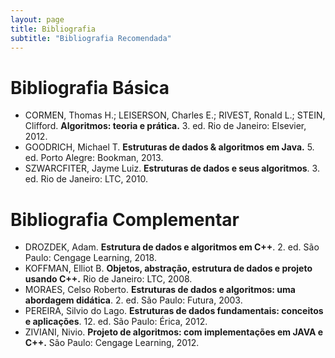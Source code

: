 ```yaml
---
layout: page
title: Bibliografia
subtitle: "Bibliografia Recomendada"
---
```


# Bibliografia Básica
- CORMEN, Thomas H.; LEISERSON, Charles E.; RIVEST, Ronald L.; STEIN, Clifford. **Algoritmos: teoria e prática.** 3. ed. Rio de Janeiro: Elsevier, 2012.
- GOODRICH, Michael T. **Estruturas de dados & algoritmos em Java.** 5. ed. Porto Alegre: Bookman, 2013.
- SZWARCFITER, Jayme Luiz. **Estruturas de dados e seus algoritmos**. 3. ed. Rio de Janeiro: LTC, 2010.


# Bibliografia Complementar 
- DROZDEK, Adam. **Estrutura de dados e algoritmos em C++**. 2. ed. São Paulo: Cengage Learning, 2018.
- KOFFMAN, Elliot B. **Objetos, abstração, estrutura de dados e projeto usando C++.** Rio de Janeiro: LTC, 2008.
- MORAES, Celso Roberto. **Estruturas de dados e algoritmos: uma abordagem didática**. 2. ed. São Paulo: Futura, 2003.
- PEREIRA, Silvio do Lago. **Estruturas de dados fundamentais: conceitos e aplicações**. 12. ed. São Paulo: Érica, 2012.
- ZIVIANI, Nivio. **Projeto de algoritmos: com implementações em JAVA e C++.** São Paulo: Cengage Learning, 2012.

